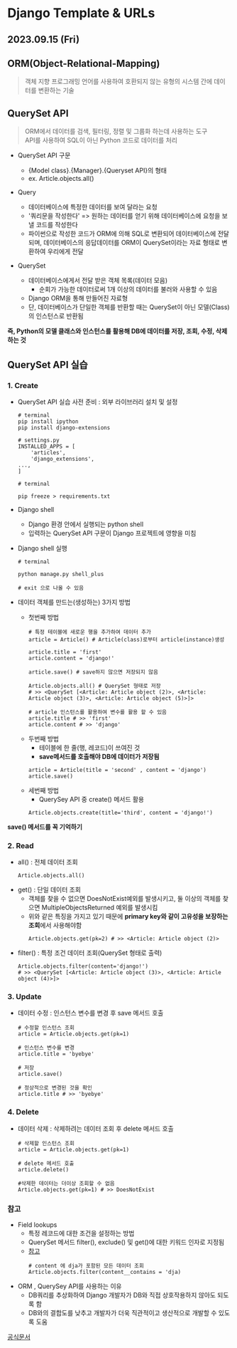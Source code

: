 # Django Template & URLs

2023.09.15 (Fri)
-----
## ORM(Object-Relational-Mapping)
> 객체 지향 프로그래밍 언어를 사용하여 호환되지 않는 유형의 시스템 간에 데이터를 변환하는 기술

## QuerySet API
> ORM에서 데이터를 검색, 필터링, 정렬 및 그룹화 하는데 사용하는 도구
> <br> API를 사용하여 SQL이 아닌 Python 코드로 데이터를 처리

- QuerySet API 구문
  - {Model class}.{Manager}.{Queryset API}의 형태
  - ex. Article.objects.all()

- Query 
  - 데이터베이스에 특정한 데이터를 보여 달라는 요청
  - '쿼리문을 작성한다' => 원하는 데이터를 얻기 위해 데이터베이스에 요청을 보낼 코드를 작성한다
  - 파이썬으로 작성한 코드가 ORM에 의해 SQL로 변환되어 데이터베이스에 전달되며, 데이터베이스의 응답데이터를 ORM이 QuerySet이라는 자료 형태로 변환하여 우리에게 전달
- QuerySet 
  - 데이터베이스에게서 전달 받은 객체 목록(데이터 모음)
    - 순회가 가능한 데이터로써 1개 이상의 데이터를 불러와 사용할 수 있음
  - Django ORM을 통해 만들어진 자료형
  - 단, 데이터베이스가 단일한 객체를 반환할 때는 QuerySet이 아닌 모델(Class)의 인스턴스로 반환됨

**즉, Python의 모델 클래스와 인스턴스를 활용해 DB에 데이터를 저장, 조회, 수정, 삭제하는 것**

## QuerySet API 실습

### 1. Create
- QuerySet API 실습 사전 준비 : 외부 라이브러리 설치 및 설정
    ```
    # terminal
    pip install ipython
    pip install django-extensions
    ```
    ```
    # settings.py
    INSTALLED_APPS = [
        'articles',
        'django_extensions',
    ...,
    ]
    ```
    ```
    # terminal

    pip freeze > requirements.txt
    ```
- Django shell
  - Django 환경 안에서 실행되는 python shell
  - 입력하는 QuerySet API 구문이 Django 프로젝트에 영향을 미침

- Django shell 실행
    ```
    # terminal

    python manage.py shell_plus 

    # exit 으로 나올 수 있음
    ```
- 데이터 객체를 만드는(생성하는) 3가지 방법
  - 첫번째 방법
    ```
    # 특정 테이블에 새로운 행을 추가하여 데이터 추가
    article = Article() # Article(class)로부터 article(instance)생성

    article.title = 'first'
    article.content = 'django!'

    article.save() # save하지 않으면 저장되지 않음

    Article.objects.all() # QuerySet 형태로 저장
    # >> <QuerySet [<Article: Article object (2)>, <Article: Article object (3)>, <Article: Article object (5)>]>

    # article 인스턴스를 활용하여 변수를 활용 할 수 있음
    article.title # >> 'first'
    article.content # >> 'django'
    ```
  - 두번째 방법
    - 테이블에 한 줄(행, 레코드)이 쓰여진 것
    - **save메서드를 호출해야 DB에 데이터가 저장됨**
    ```
    article = Article(title = 'second' , content = 'django')
    article.save()
    ```
  - 세번째 방법
    - QuerySey API 중 create() 메서드 활용
    ```
    Article.objects.create(title='third', content = 'django!')
    ```

**save() 메서드를 꼭 기억하기**
### 2. Read
- all() : 전체 데이터 조회
  ```
  Article.objects.all()
  ```
- get() : 단일 데이터 조회
  - 객체를 찾을 수 없으면 DoesNotExist예외를 발생시키고, 둘 이상의 객체를 찾으면 MultipleObjectsReturned 예외를 발생시킴
  - 위와 같은 특징을 가지고 있기 때문에 **primary key와 같이 고유성을 보장하는 조회**에서 사용해야함
    ```
    Article.objects.get(pk=2) # >> <Article: Article object (2)>
    ```
- filter() : 특정 조건 데이터 조회(QuerySet 형태로 출력)
    ```
    Article.objects.filter(content='django!') 
    # >> <QuerySet [<Article: Article object (3)>, <Article: Article object (4)>]>
    ```
### 3. Update
- 데이터 수정 : 인스턴스 변수를 변경 후 save 메서드 호출
    ```
    # 수정할 인스턴스 조회
    article = Article.objects.get(pk=1)

    # 인스턴스 변수를 변경
    article.title = 'byebye'

    # 저장
    article.save()

    # 정상적으로 변경된 것을 확인
    article.title # >> 'byebye'
    ```
### 4. Delete
- 데이터 삭제 : 삭제하려는 데이터 조회 후 delete 메서드 호출
    ```
    # 삭제할 인스턴스 조회
    article = Article.objects.get(pk=1)

    # delete 메서드 호출
    article.delete()

    #삭제한 데이터는 더이상 조회할 수 없음
    Article.objects.get(pk=1) # >> DoesNotExist

    ```

### 참고
- Field lookups
  - 특정 레코드에 대한 조건을 설정하는 방법
  - QuerySet 메서드 filter(), exclude() 및 get()에 대한 키워드 인자로 지정됨
  - [참고](https://docs.djangoproject.com/en/4.2/ref/models/querysets/#field-lookups)
    ```
    # content 에 dja가 포함된 모든 데이터 조회
    Article.objects.filter(content__contains = 'dja)
    ```
- ORM , QuerySey API를 사용하는 이유
  - DB쿼리를 추상화하여 Django 개발자가 DB와 직접 상호작용하지 않아도 되도록 함
  - DB와의 결합도를 낮추고 개발자가 더욱 직관적이고 생산적으로 개발할 수 있도록 도움


[공식문서](https://docs.djangoproject.com/en/4.2/ref/models/querysets/)
